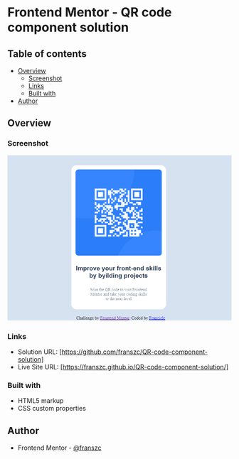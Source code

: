 # Frontend Mentor - QR code component solution

## Table of contents

- [Overview](#overview)
  - [Screenshot](#screenshot)
  - [Links](#links)
  - [Built with](#built-with)
- [Author](#author)

## Overview

### Screenshot

![screenshot](./images/screenshot.png)

### Links

- Solution URL: [https://github.com/franszc/QR-code-component-solution]
- Live Site URL: [https://franszc.github.io/QR-code-component-solution/]

### Built with

- HTML5 markup
- CSS custom properties

## Author

- Frontend Mentor - [@franszc](https://www.frontendmentor.io/profile/franszc)

